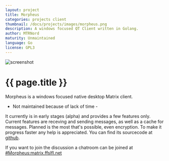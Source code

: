 ```yaml
---
layout: project
title: Morpheus
categories: projects client
thumbnail: /docs/projects/images/morpheus.png
description: A windows focused QT Client written in Golang.
author: MTRNord
maturity: Unmaintained
language: Go
license: GPL3
---
```


![screenshot](/docs/projects/images/morpheus.png "{{ page.title }}")

# {{ page.title }}
Morpheus is a windows focused native desktop Matrix client.

- Not maintained because of lack of time -

It currently is in early stages (alpha) and provides a few features only.
Current features are receving and sending messages, as well as a cache for messages. Planned is the most that's possible, even encryption. To make it progress faster any help is appreciated.
You can find its sourcecode at [github](https://github.com/Nordgedanken/Morpheus/).

If you want to join the discussion a chatroom can be joined at [#Morpheus:matrix.ffslfl.net](https://matrix.to/#/#Morpheus:matrix.ffslfl.net)
